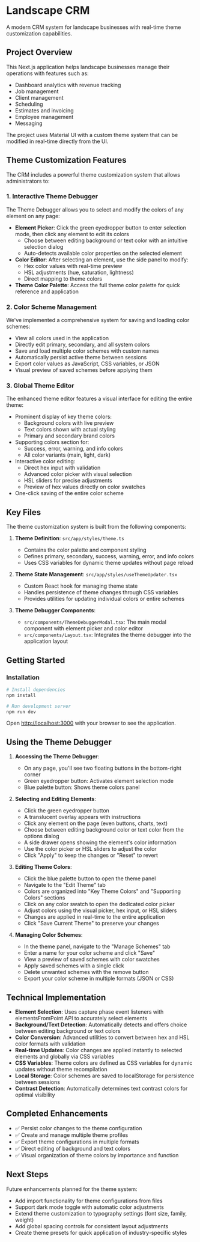 # Landscape CRM

A modern CRM system for landscape businesses with real-time theme customization capabilities.

## Project Overview

This Next.js application helps landscape businesses manage their operations with features such as:

- Dashboard analytics with revenue tracking
- Job management
- Client management
- Scheduling
- Estimates and invoicing
- Employee management
- Messaging

The project uses Material UI with a custom theme system that can be modified in real-time directly from the UI.

## Theme Customization Features

The CRM includes a powerful theme customization system that allows administrators to:

### 1. Interactive Theme Debugger

The Theme Debugger allows you to select and modify the colors of any element on any page:

- **Element Picker**: Click the green eyedropper button to enter selection mode, then click any element to edit its colors
  - Choose between editing background or text color with an intuitive selection dialog
  - Auto-detects available color properties on the selected element
- **Color Editor**: After selecting an element, use the side panel to modify:
  - Hex color values with real-time preview
  - HSL adjustments (hue, saturation, lightness)
  - Direct mapping to theme colors
- **Theme Color Palette**: Access the full theme color palette for quick reference and application

### 2. Color Scheme Management

We've implemented a comprehensive system for saving and loading color schemes:

- View all colors used in the application
- Directly edit primary, secondary, and all system colors
- Save and load multiple color schemes with custom names
- Automatically persist active theme between sessions
- Export color values as JavaScript, CSS variables, or JSON
- Visual preview of saved schemes before applying them

### 3. Global Theme Editor

The enhanced theme editor features a visual interface for editing the entire theme:

- Prominent display of key theme colors:
  - Background colors with live preview
  - Text colors shown with actual styling
  - Primary and secondary brand colors
- Supporting colors section for:
  - Success, error, warning, and info colors
  - All color variants (main, light, dark)
- Interactive color editing:
  - Direct hex input with validation
  - Advanced color picker with visual selection
  - HSL sliders for precise adjustments
  - Preview of hex values directly on color swatches
- One-click saving of the entire color scheme

## Key Files

The theme customization system is built from the following components:

1. **Theme Definition**: `src/app/styles/theme.ts`
   - Contains the color palette and component styling
   - Defines primary, secondary, success, warning, error, and info colors
   - Uses CSS variables for dynamic theme updates without page reload

2. **Theme State Management**: `src/app/styles/useThemeUpdater.tsx`
   - Custom React hook for managing theme state
   - Handles persistence of theme changes through CSS variables
   - Provides utilities for updating individual colors or entire schemes

3. **Theme Debugger Components**:
   - `src/components/ThemeDebuggerModal.tsx`: The main modal component with element picker and color editor
   - `src/components/Layout.tsx`: Integrates the theme debugger into the application layout

## Getting Started

### Installation

```bash
# Install dependencies
npm install

# Run development server
npm run dev
```

Open [http://localhost:3000](http://localhost:3000) with your browser to see the application.

## Using the Theme Debugger

1. **Accessing the Theme Debugger**:
   - On any page, you'll see two floating buttons in the bottom-right corner
   - Green eyedropper button: Activates element selection mode
   - Blue palette button: Shows theme colors panel

2. **Selecting and Editing Elements**:
   - Click the green eyedropper button
   - A translucent overlay appears with instructions
   - Click any element on the page (even buttons, charts, text)
   - Choose between editing background color or text color from the options dialog
   - A side drawer opens showing the element's color information
   - Use the color picker or HSL sliders to adjust the color
   - Click "Apply" to keep the changes or "Reset" to revert

3. **Editing Theme Colors**:
   - Click the blue palette button to open the theme panel
   - Navigate to the "Edit Theme" tab
   - Colors are organized into "Key Theme Colors" and "Supporting Colors" sections
   - Click on any color swatch to open the dedicated color picker
   - Adjust colors using the visual picker, hex input, or HSL sliders
   - Changes are applied in real-time to the entire application
   - Click "Save Current Theme" to preserve your changes

4. **Managing Color Schemes**:
   - In the theme panel, navigate to the "Manage Schemes" tab
   - Enter a name for your color scheme and click "Save"
   - View a preview of saved schemes with color swatches
   - Apply saved schemes with a single click
   - Delete unwanted schemes with the remove button
   - Export your color scheme in multiple formats (JSON or CSS)

## Technical Implementation

- **Element Selection**: Uses capture phase event listeners with elementsFromPoint API to accurately select elements
- **Background/Text Detection**: Automatically detects and offers choice between editing background or text colors
- **Color Conversion**: Advanced utilities to convert between hex and HSL color formats with validation
- **Real-time Updates**: Color changes are applied instantly to selected elements and globally via CSS variables
- **CSS Variables**: Theme colors are defined as CSS variables for dynamic updates without theme recompilation
- **Local Storage**: Color schemes are saved to localStorage for persistence between sessions
- **Contrast Detection**: Automatically determines text contrast colors for optimal visibility

## Completed Enhancements

- ✅ Persist color changes to the theme configuration
- ✅ Create and manage multiple theme profiles
- ✅ Export theme configurations in multiple formats
- ✅ Direct editing of background and text colors
- ✅ Visual organization of theme colors by importance and function

## Next Steps

Future enhancements planned for the theme system:

- Add import functionality for theme configurations from files
- Support dark mode toggle with automatic color adjustments
- Extend theme customization to typography settings (font size, family, weight)
- Add global spacing controls for consistent layout adjustments
- Create theme presets for quick application of industry-specific styles
